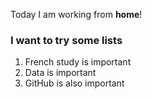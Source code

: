 Today I am working from **home**!

### I want to try some lists
1. French study is important
2. Data is important
3. GitHub is also important

